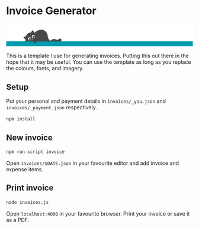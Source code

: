 # Invoice Generator

![Banner](https://raw.githubusercontent.com/hbons/invoice-generator/master/public/images/banner.png)

This is a template I use for generating invoices. Putting this out there in the hope that it may be useful. You can use the template as long as you replace the colours, fonts, and imagery.


## Setup

Put your personal and payment details in `invoices/_you.json` and `invoices/_payment.json` respectively.

```bash
npm install
```


## New invoice

```bash
npm run-script invoice
```

Open `invoices/$DATE.json` in your favourite editor and add invoice and expense items.


## Print invoice

```bash
node invoices.js
```

Open `localhost:4000` in your favourite browser. Print your invoice or save it as a PDF.
